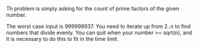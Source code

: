Th problem is simply asking for the count of prime factors of the given number.

The worst case input is 999999937. You need to iterate up from 2..n to find numbers that divide evenly. You can quit when your number >= sqrt(n), and it is necessary to do this to fit in the time limit.
